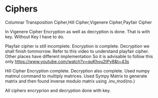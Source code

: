 # Ciphers
Columnar Transposition Cipher,Hill Cipher,Vigenere Cipher,Payfair Cipher

In Vigenere Cipher Encryption as well as decryption is done.
That is with key.
Without Key I have to do.

Playfair cipher is still incomplete.
Encryption is complete.
Decryption we shall finish tommorrow.
Refer to this video to understand playfair cipher.
Other places have different implementation So it is advisable to follow this only
https://www.youtube.com/watch?v=quKhvu2tPy8&t=43s

Hill Cipher Encryption complete.
Decryption also complete.
Used numpy matmul command to multiply matrices.
Used Sympy Matrix to generate matrix and then found inverse modulo matrix using .inv_mod(no.)

All ciphers encryprion and decryption done with key.


